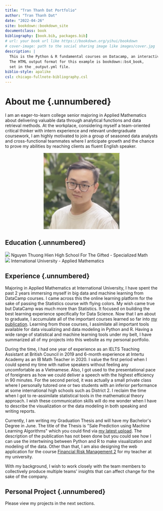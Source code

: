 ```yaml
--- 
title: "Tran Thanh Dat Portfolio"
author: "Tran Thanh Dat"
date: "2022-04-26"
site: bookdown::bookdown_site
documentclass: book
bibliography: [book.bib, packages.bib]
# url: your book url like https://bookdown.org/yihui/bookdown
# cover-image: path to the social sharing image like images/cover.jpg
description: |
  This is the Python & R fundamental courses on Datacamp, an interactive learning platform.
  The HTML output format for this example is bookdown::bs4_book,
  set in the _output.yml file.
biblio-style: apalike
csl: chicago-fullnote-bibliography.csl
---
```




# About me {.unnumbered}

I am an eager-to-learn college senior majoring in Applied Mathematics about delivering valuable data through analytical functions and data retrieval methods. At the workplace, considering myself a team-oriented critical thinker with intern experience and relevant undergraduate coursework, I am highly motivated to join a group of seasoned data analysts and cross-functional teammates where I anticipate growth and the chance to prove my abilities by reaching clients as fluent English speaker.

<center>
<img height="250" width="250" alt="May be an image of 1 person and text" class="i09qtzwb n7fi1qx3 datstx6m pmk7jnqg j9ispegn kr520xx4 k4urcfbm bixrwtb6" referrerpolicy="origin-when-cross-origin" src="https://raw.githubusercontent.com/ThanhDatIU/image/main/avatar.png">
</center>

## Education {.unnumbered}

<div dir="auto" style="text-align: start;">
<span class="pq6dq46d tbxw36s4 knj5qynh kvgmc6g5 ditlmg2l oygrvhab nvdbi5me sf5mxxl7 gl3lb2sf hhz5lgdu">
<img height="16" width="16" alt=" " referrerpolicy="origin-when-cross-origin" src="https://static.xx.fbcdn.net/images/emoji.php/v9/t56/2/16/1f58b.png">
</span>Nguyen Thuong Hien High School For The Gifted - Specialized Math
</div>
<div dir="auto" style="text-align: start;">
<span class="pq6dq46d tbxw36s4 knj5qynh kvgmc6g5 ditlmg2l oygrvhab nvdbi5me sf5mxxl7 gl3lb2sf hhz5lgdu">
<img height="16" width="16" alt=" " referrerpolicy="origin-when-cross-origin" src="https://static.xx.fbcdn.net/images/emoji.php/v9/t56/2/16/1f58b.png">
</span>International University - Applied Mathematics
</div>

## Experience {.unnumbered}

Majoring in Applied Mathematics at International University, I have spent the past 2 years immersing myself in big data and machine learning from DataCamp courses. I came across this the online learning platform for the sake of passing the Statistics course with flying colors. My wish came true but DataCamp was much more than Statistics. It focused on building the best learning experience specifically for Data Science. Now that I am about to graduate, I accumulate all of the important courses learned so far into <a href="https://rpubs.com/cliex159">my publication</a>. Learning from those courses, I assimilate all important tools available for data visualizing and data modeling in Python and R. Having a wide range of statistical and machine learning tools under my belt, I have summarized all of my projects into this website as my personal portfolio.

During the time, I had one year of experience as an IELTS Teaching Assistant at British Council in 2019 and 6-month experience at Intertu Academy as an IB Math Teacher in 2020. I value the first period when I could spend my time with native speakers without feeling any uncomfortable as a Vietnamese. Also, I got used to the presentational pace of foreigners as how we could deliver a speech with the highest efficiency in 90 minutes. For the second period, it was actually a small private class where I personally tutored one or two students with an inferior performance at some international high schools such as District 2. I reclaim the time when I got to re-assimilate statistical tools in the mathematical theory approach. I wish these communication skills will do me wonder when I have to describe the visualization or the data modeling in both speaking and writing reports.

Currently, I am writing my Graduation Thesis and will have my Bachelor's Degree in June. The title of the Thesis is "Sale Prediction using Machine Learning Algorithms" which you could find via <a href="https://rpubs.com/cliex159/894305">my latest upload</a>. The description of the publication has not been done but you could see how I can use the intertwining between Python and R to make visualization and modeling of the data. Other than that, I am also designing the web application for the course <a href="https://frisk2.netlify.app/">Financial Risk Management 2</a> for my teacher at my university.

With my background, I wish to work closely with the team members to collectively produce multiple teams' insights that can affect change for the sake of the company.

## Personal Project {.unnumbered}

Please view my projects in the next sections.
